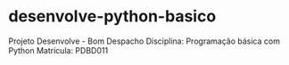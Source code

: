 # desenvolve-python-basico

Projeto Desenvolve - Bom Despacho
Disciplina: Programação básica com Python
Matrícula: PDBD011

